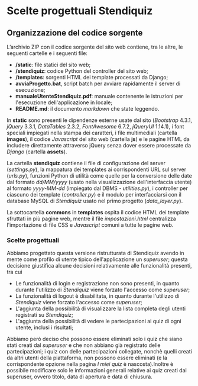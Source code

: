 # Scelte progettuali Stendiquiz

## Organizzazione del codice sorgente

L’archivio ZIP con il codice sorgente del sito web contiene, tra le altre, le seguenti cartelle e i seguenti file:

- **/static**: file statici del sito web;
- **/stendiquiz**: codice Python del controller del sito web;
- **/templates**: sorgenti HTML dei template processati da Django;
- **avviaProgetto.bat**, script batch per avviare rapidamente il server di esecuzione;
- **manualeUtenteStendiquiz.pdf**: manuale contenente le istruzioni per l'esecuzione dell'applicazione in locale;
- **README.md**: il documento _markdown_ che state leggendo.

In **static** sono presenti le dipendenze esterne usate dal sito (_Bootstrap_ 4.3.1, _jQuery_ 3.3.1, _DataTables_ 2.3.2, _FontAwesome_ 6.7.2, _jQueryUI_ 1.14.1), i font speciali impiegati nella stampa dei caratteri, i file multimediali (cartella **images**), il codice _Javascript_ del sito web (cartella **js**) e le pagine HTML da includere direttamente attraverso jQuery senza dover essere processate da _Django_ (cartella **assets**). 

La cartella **stendiquiz** contiene il file di configurazione del server (_settings.py_), la mappatura dei templates ai corrispondenti URL sul server (_urls.py_), funzioni Python di utilità come quelle per la conversione delle date dal formato _dd/MM/yyyy_ (usato nella visualizzazione dell'interfaccia utente) al formato _yyyy-MM-dd_ (impiegato dal DBMS - _utilities.py_), i controller per ciascuno dei template (_controller.py_) e il modulo per interfacciarsi con il database MySQL di _Stendiquiz_ usato nel primo progetto (_data_layer.py_). 

La sottocartella **commons** in **templates** ospita il codice HTML dei template sfruttati in più pagine web, mentre il file _impostazioni.html_ centralizza l'importazione di file CSS e _Javascript_ comuni a tutte le pagine web.

### Scelte progettuali

Abbiamo progettato questa versione ristrutturata di Stendiquiz avendo in mente come profilo di utente tipico dell'applicazione un _superuser_; questa decisione giustifica alcune decisioni relativamente alle funzionalità presenti, tra cui
- Le funzionalità di login e registrazione non sono presenti, in quanto durante l'utilizzo di _Stendiquiz_ viene forzato l'accesso come _superuser_;
- La funzionalità di logout è disabilitata, in quanto durante l'utilizzo di _Stendiquiz_ viene forzato l'accesso come _superuser_;
- L'aggiunta della possibilità di visualizzare la lista completa degli utenti registrati su _Stendiquiz_;
- L'aggiunta della possibilità di vedere le partecipazioni ai quiz di ogni utente, inclusi i risultati;

Abbiamo però deciso che possono essere eliminati solo i quiz che siano stati creati dal _superuser_ e che non abbiano già registrato delle partecipazioni; i quiz con delle partecipazioni collegate, nonchè quelli creati da altri utenti della piattaforma, non possono essere eliminati (e la corrispondente opzione nella pagina _I miei quiz_ è nascosta).Inoltre è possibile modificare solo le informazioni generali relative ai quiz creati dal superuser, ovvero titolo, data di apertura e data di chiusura.
